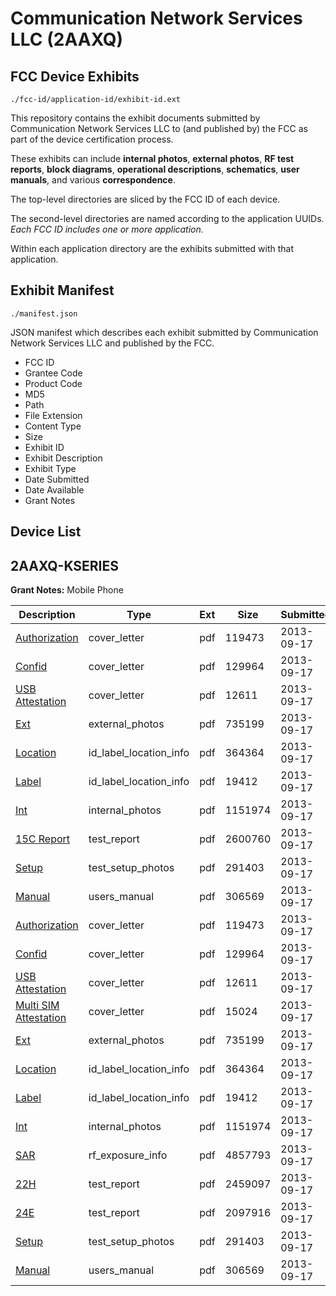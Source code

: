 # Communication Network Services LLC (2AAXQ)
## FCC Device Exhibits

```
./fcc-id/application-id/exhibit-id.ext
```

This repository contains the exhibit documents submitted by Communication Network Services LLC to (and published by) the FCC as part of the device certification process.

These exhibits can include **internal photos**, **external photos**, **RF test reports**, **block diagrams**, **operational descriptions**, **schematics**, **user manuals**, and various **correspondence**.

The top-level directories are sliced by the FCC ID of each device.

The second-level directories are named according to the application UUIDs. *Each FCC ID includes one or more application.*

Within each application directory are the exhibits submitted with that application. 

## Exhibit Manifest

```
./manifest.json
```

JSON manifest which describes each exhibit submitted by Communication Network Services LLC and published by the FCC.

- FCC ID
- Grantee Code
- Product Code
- MD5
- Path
- File Extension
- Content Type
- Size
- Exhibit ID
- Exhibit Description
- Exhibit Type
- Date Submitted
- Date Available
- Grant Notes

## Device List
## 2AAXQ-KSERIES
**Grant Notes:** Mobile Phone

| Description | Type | Ext | Size | Submitted | Available |
| ----------- | ---- | --- | ---- | --------- | --------- |
| [Authorization](2AAXQ-KSERIES/a7edf8f67628dcacd14f3ad1b8d5acfb/2074783.pdf) | cover_letter | pdf | 119473 | 2013-09-17 | 2013-09-17 |
| [Confid](2AAXQ-KSERIES/a7edf8f67628dcacd14f3ad1b8d5acfb/2074784.pdf) | cover_letter | pdf | 129964 | 2013-09-17 | 2013-09-17 |
| [USB Attestation](2AAXQ-KSERIES/a7edf8f67628dcacd14f3ad1b8d5acfb/2074785.pdf) | cover_letter | pdf | 12611 | 2013-09-17 | 2013-09-17 |
| [Ext](2AAXQ-KSERIES/a7edf8f67628dcacd14f3ad1b8d5acfb/2074786.pdf) | external_photos | pdf | 735199 | 2013-09-17 | 2013-09-17 |
| [Location](2AAXQ-KSERIES/a7edf8f67628dcacd14f3ad1b8d5acfb/2074787.pdf) | id_label_location_info | pdf | 364364 | 2013-09-17 | 2013-09-17 |
| [Label](2AAXQ-KSERIES/a7edf8f67628dcacd14f3ad1b8d5acfb/2074788.pdf) | id_label_location_info | pdf | 19412 | 2013-09-17 | 2013-09-17 |
| [Int](2AAXQ-KSERIES/a7edf8f67628dcacd14f3ad1b8d5acfb/2074779.pdf) | internal_photos | pdf | 1151974 | 2013-09-17 | 2013-09-17 |
| [15C Report](2AAXQ-KSERIES/a7edf8f67628dcacd14f3ad1b8d5acfb/2074780.pdf) | test_report | pdf | 2600760 | 2013-09-17 | 2013-09-17 |
| [Setup](2AAXQ-KSERIES/a7edf8f67628dcacd14f3ad1b8d5acfb/2074794.pdf) | test_setup_photos | pdf | 291403 | 2013-09-17 | 2013-09-17 |
| [Manual](2AAXQ-KSERIES/a7edf8f67628dcacd14f3ad1b8d5acfb/2074795.pdf) | users_manual | pdf | 306569 | 2013-09-17 | 2013-09-17 |
| [Authorization](2AAXQ-KSERIES/cadf0819ea76d838835d23b901d2a8a0/2074783.pdf) | cover_letter | pdf | 119473 | 2013-09-17 | 2013-09-17 |
| [Confid](2AAXQ-KSERIES/cadf0819ea76d838835d23b901d2a8a0/2074784.pdf) | cover_letter | pdf | 129964 | 2013-09-17 | 2013-09-17 |
| [USB Attestation](2AAXQ-KSERIES/cadf0819ea76d838835d23b901d2a8a0/2074785.pdf) | cover_letter | pdf | 12611 | 2013-09-17 | 2013-09-17 |
| [Multi SIM Attestation](2AAXQ-KSERIES/cadf0819ea76d838835d23b901d2a8a0/2074845.pdf) | cover_letter | pdf | 15024 | 2013-09-17 | 2013-09-17 |
| [Ext](2AAXQ-KSERIES/cadf0819ea76d838835d23b901d2a8a0/2074786.pdf) | external_photos | pdf | 735199 | 2013-09-17 | 2013-09-17 |
| [Location](2AAXQ-KSERIES/cadf0819ea76d838835d23b901d2a8a0/2074787.pdf) | id_label_location_info | pdf | 364364 | 2013-09-17 | 2013-09-17 |
| [Label](2AAXQ-KSERIES/cadf0819ea76d838835d23b901d2a8a0/2074788.pdf) | id_label_location_info | pdf | 19412 | 2013-09-17 | 2013-09-17 |
| [Int](2AAXQ-KSERIES/cadf0819ea76d838835d23b901d2a8a0/2074779.pdf) | internal_photos | pdf | 1151974 | 2013-09-17 | 2013-09-17 |
| [SAR](2AAXQ-KSERIES/cadf0819ea76d838835d23b901d2a8a0/2074842.pdf) | rf_exposure_info | pdf | 4857793 | 2013-09-17 | 2013-09-17 |
| [22H](2AAXQ-KSERIES/cadf0819ea76d838835d23b901d2a8a0/2074840.pdf) | test_report | pdf | 2459097 | 2013-09-17 | 2013-09-17 |
| [24E](2AAXQ-KSERIES/cadf0819ea76d838835d23b901d2a8a0/2074841.pdf) | test_report | pdf | 2097916 | 2013-09-17 | 2013-09-17 |
| [Setup](2AAXQ-KSERIES/cadf0819ea76d838835d23b901d2a8a0/2074794.pdf) | test_setup_photos | pdf | 291403 | 2013-09-17 | 2013-09-17 |
| [Manual](2AAXQ-KSERIES/cadf0819ea76d838835d23b901d2a8a0/2074795.pdf) | users_manual | pdf | 306569 | 2013-09-17 | 2013-09-17 |

